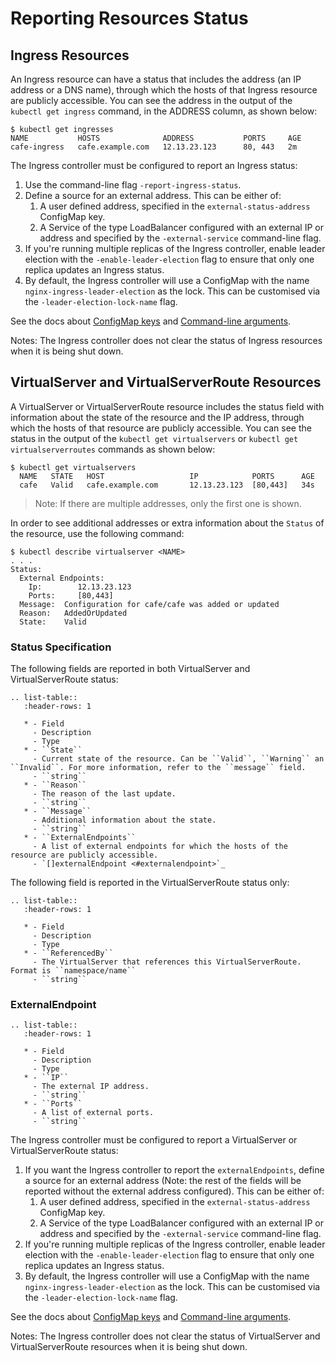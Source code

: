 # Reporting Resources Status

## Ingress Resources

An Ingress resource can have a status that includes the address (an IP address or a DNS name), through which the hosts of that Ingress resource are publicly accessible.
You can see the address in the output of the `kubectl get ingress` command, in the ADDRESS column, as shown below:

```
$ kubectl get ingresses
NAME           HOSTS              ADDRESS           PORTS     AGE
cafe-ingress   cafe.example.com   12.13.23.123      80, 443   2m
```

The Ingress controller must be configured to report an Ingress status:

1. Use the command-line flag `-report-ingress-status`.
2. Define a source for an external address. This can be either of:
    1. A user defined address, specified in the `external-status-address` ConfigMap key.
    2. A Service of the type LoadBalancer configured with an external IP or address and specified by the `-external-service` command-line flag.
3. If you're running multiple replicas of the Ingress controller, enable leader election with the `-enable-leader-election` flag
to ensure that only one replica updates an Ingress status.
4. By default, the Ingress controller will use a ConfigMap with the name `nginx-ingress-leader-election` as the lock. This can be customised via the `-leader-election-lock-name` flag.

See the docs about [ConfigMap keys](/nginx-ingress-controller/configuration/global-configuration/configmap-resource) and [Command-line arguments](/nginx-ingress-controller/configuration/global-configuration/command-line-arguments).

Notes: The Ingress controller does not clear the status of Ingress resources when it is being shut down.

## VirtualServer and VirtualServerRoute Resources

A VirtualServer or VirtualServerRoute resource includes the status field with information about the state of the resource and the IP address, through which the hosts of that resource are publicly accessible.
You can see the status in the output of the `kubectl get virtualservers` or `kubectl get virtualserverroutes` commands as shown below:

```
$ kubectl get virtualservers
  NAME   STATE   HOST                   IP            PORTS      AGE
  cafe   Valid   cafe.example.com       12.13.23.123  [80,443]   34s
```

> Note: If there are multiple addresses, only the first one is shown.

In order to see additional addresses or extra information about the `Status` of the resource, use the following command:
```
$ kubectl describe virtualserver <NAME>
. . . 
Status:
  External Endpoints:
    Ip:        12.13.23.123
    Ports:     [80,443]
  Message:  Configuration for cafe/cafe was added or updated
  Reason:   AddedOrUpdated
  State:    Valid
```

### Status Specification 
The following fields are reported in both VirtualServer and VirtualServerRoute status:

```eval_rst
.. list-table::
   :header-rows: 1

   * - Field
     - Description
     - Type
   * - ``State``
     - Current state of the resource. Can be ``Valid``, ``Warning`` an ``Invalid``. For more information, refer to the ``message`` field.
     - ``string``
   * - ``Reason``
     - The reason of the last update.
     - ``string``
   * - ``Message``
     - Additional information about the state.
     - ``string``
   * - ``ExternalEndpoints``
     - A list of external endpoints for which the hosts of the resource are publicly accessible.
     - `[]externalEndpoint <#externalendpoint>`_
```

The following field is reported in the VirtualServerRoute status only:

```eval_rst
.. list-table::
   :header-rows: 1

   * - Field
     - Description
     - Type
   * - ``ReferencedBy``
     - The VirtualServer that references this VirtualServerRoute. Format is ``namespace/name``
     - ``string``
```

### ExternalEndpoint
```eval_rst
.. list-table::
   :header-rows: 1

   * - Field
     - Description
     - Type
   * - ``IP``
     - The external IP address.
     - ``string``
   * - ``Ports``
     - A list of external ports.
     - ``string``
```

The Ingress controller must be configured to report a VirtualServer or VirtualServerRoute status:

1. If you want the Ingress controller to report the `externalEndpoints`, define a source for an external address (Note: the rest of the fields will be reported without the external address configured). This can be either of:
    1. A user defined address, specified in the `external-status-address` ConfigMap key.
    2. A Service of the type LoadBalancer configured with an external IP or address and specified by the `-external-service` command-line flag.
1. If you're running multiple replicas of the Ingress controller, enable leader election with the `-enable-leader-election` flag
to ensure that only one replica updates an Ingress status.
1. By default, the Ingress controller will use a ConfigMap with the name `nginx-ingress-leader-election` as the lock. This can be customised via the `-leader-election-lock-name` flag.

See the docs about [ConfigMap keys](/nginx-ingress-controller/configuration/global-configuration/configmap-resource) and [Command-line arguments](/nginx-ingress-controller/configuration/global-configuration/command-line-arguments).

Notes: The Ingress controller does not clear the status of VirtualServer and VirtualServerRoute resources when it is being shut down.